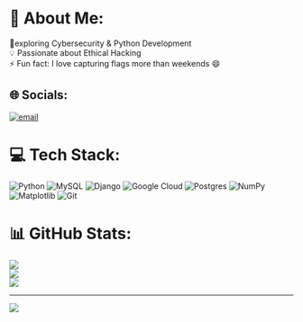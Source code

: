 # 💫 About Me:
🔭exploring Cybersecurity & Python Development<br>💡 Passionate about Ethical Hacking<br>⚡ Fun fact: I love capturing flags more than weekends 😄


## 🌐 Socials:
[![email](https://img.shields.io/badge/Email-D14836?logo=gmail&logoColor=white)](mailto:mk.kumar666888@gmail.com) 

# 💻 Tech Stack:
![Python](https://img.shields.io/badge/python-3670A0?style=for-the-badge&logo=python&logoColor=ffdd54) ![MySQL](https://img.shields.io/badge/mysql-4479A1.svg?style=for-the-badge&logo=mysql&logoColor=white) ![Django](https://img.shields.io/badge/django-%23092E20.svg?style=for-the-badge&logo=django&logoColor=white) ![Google Cloud](https://img.shields.io/badge/GoogleCloud-%234285F4.svg?style=for-the-badge&logo=google-cloud&logoColor=white) ![Postgres](https://img.shields.io/badge/postgres-%23316192.svg?style=for-the-badge&logo=postgresql&logoColor=white) ![NumPy](https://img.shields.io/badge/numpy-%23013243.svg?style=for-the-badge&logo=numpy&logoColor=white) ![Matplotlib](https://img.shields.io/badge/Matplotlib-%23ffffff.svg?style=for-the-badge&logo=Matplotlib&logoColor=black) ![Git](https://img.shields.io/badge/git-%23F05033.svg?style=for-the-badge&logo=git&logoColor=white)
# 📊 GitHub Stats:
![](https://github-readme-stats.vercel.app/api?username=manish676&theme=dark&hide_border=false&include_all_commits=false&count_private=false)<br/>
![](https://nirzak-streak-stats.vercel.app/?user=manish676&theme=dark&hide_border=false)<br/>
![](https://github-readme-stats.vercel.app/api/top-langs/?username=manish676&theme=dark&hide_border=false&include_all_commits=false&count_private=false&layout=compact)

---
[![](https://visitcount.itsvg.in/api?id=manish676&icon=0&color=0)](https://visitcount.itsvg.in)

<!-- Proudly created with GPRM ( https://gprm.itsvg.in ) -->
